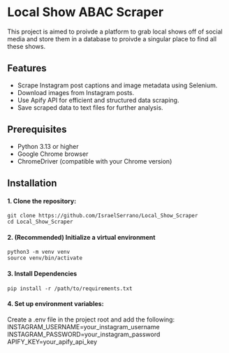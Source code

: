 # Local Show ABAC Scraper

This project is aimed to proivde a platform to grab local shows off of social media and store them in a database to proivde a singular place to find all these shows.

## Features

- Scrape Instagram post captions and image metadata using Selenium.
- Download images from Instagram posts.
- Use Apify API for efficient and structured data scraping.
- Save scraped data to text files for further analysis.

## Prerequisites

- Python 3.13 or higher
- Google Chrome browser
- ChromeDriver (compatible with your Chrome version)

## Installation

#### 1. Clone the repository:

```
git clone https://github.com/IsraelSerrano/Local_Show_Scraper
cd Local_Show_Scraper
```

#### 2. (Recommended) Initialize a virtual environment

```
python3 -m venv venv
source venv/bin/activate
```

#### 3. Install Dependencies

```
pip install -r /path/to/requirements.txt
```

#### 4. Set up environment variables:

Create a .env file in the project root and add the following:    
INSTAGRAM_USERNAME=your_instagram_username <br />
INSTAGRAM_PASSWORD=your_instagram_password <br />
APIFY_KEY=your_apify_api_key
